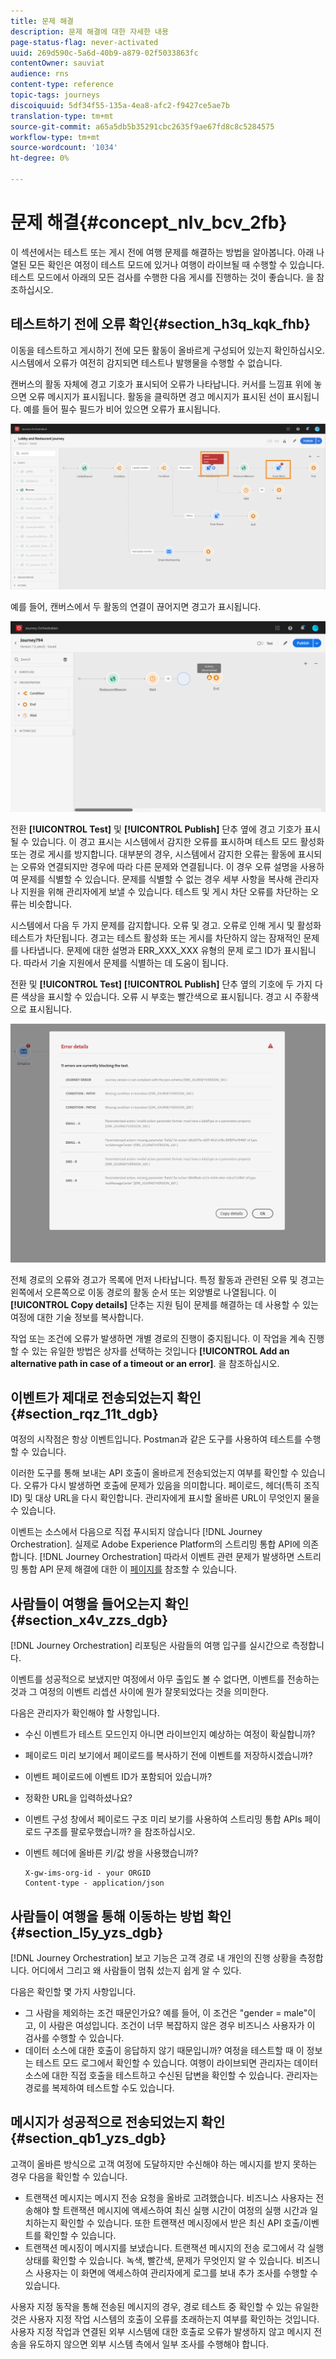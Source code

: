 ```yaml
---
title: 문제 해결
description: 문제 해결에 대한 자세한 내용
page-status-flag: never-activated
uuid: 269d590c-5a6d-40b9-a879-02f5033863fc
contentOwner: sauviat
audience: rns
content-type: reference
topic-tags: journeys
discoiquuid: 5df34f55-135a-4ea8-afc2-f9427ce5ae7b
translation-type: tm+mt
source-git-commit: a65a5db5b35291cbc2635f9ae67fd8c8c5284575
workflow-type: tm+mt
source-wordcount: '1034'
ht-degree: 0%

---
```



# 문제 해결{#concept_nlv_bcv_2fb}

이 섹션에서는 테스트 또는 게시 전에 여행 문제를 해결하는 방법을 알아봅니다. 아래 나열된 모든 확인은 여정이 테스트 모드에 있거나 여행이 라이브될 때 수행할 수 있습니다. 테스트 모드에서 아래의 모든 검사를 수행한 다음 게시를 진행하는 것이 좋습니다. [](../building-journeys/testing-the-journey.md)을 참조하십시오.

## 테스트하기 전에 오류 확인{#section_h3q_kqk_fhb}

이동을 테스트하고 게시하기 전에 모든 활동이 올바르게 구성되어 있는지 확인하십시오. 시스템에서 오류가 여전히 감지되면 테스트나 발행물을 수행할 수 없습니다.

캔버스의 활동 자체에 경고 기호가 표시되어 오류가 나타납니다. 커서를 느낌표 위에 놓으면 오류 메시지가 표시됩니다. 활동을 클릭하면 경고 메시지가 표시된 선이 표시됩니다. 예를 들어 필수 필드가 비어 있으면 오류가 표시됩니다.

![](../assets/journey63.png)

예를 들어, 캔버스에서 두 활동의 연결이 끊어지면 경고가 표시됩니다.

![](../assets/canvas-disconnected.png)

전환 **[!UICONTROL Test]** 및 **[!UICONTROL Publish]** 단추 옆에 경고 기호가 표시될 수 있습니다. 이 경고 표시는 시스템에서 감지한 오류를 표시하며 테스트 모드 활성화 또는 경로 게시를 방지합니다. 대부분의 경우, 시스템에서 감지한 오류는 활동에 표시되는 오류와 연결되지만 경우에 따라 다른 문제와 연결됩니다. 이 경우 오류 설명을 사용하여 문제를 식별할 수 있습니다. 문제를 식별할 수 없는 경우 세부 사항을 복사해 관리자나 지원을 위해 관리자에게 보낼 수 있습니다. 테스트 및 게시 차단 오류를 차단하는 오류는 비슷합니다.

시스템에서 다음 두 가지 문제를 감지합니다. 오류 및 경고. 오류로 인해 게시 및 활성화 테스트가 차단됩니다. 경고는 테스트 활성화 또는 게시를 차단하지 않는 잠재적인 문제를 나타냅니다. 문제에 대한 설명과 ERR_XXX_XXX 유형의 문제 로그 ID가 표시됩니다. 따라서 기술 지원에서 문제를 식별하는 데 도움이 됩니다.

전환 및 **[!UICONTROL Test]** **[!UICONTROL Publish]** 단추 옆의 기호에 두 가지 다른 색상을 표시할 수 있습니다. 오류 시 부호는 빨간색으로 표시됩니다. 경고 시 주황색으로 표시됩니다.

![](../assets/journey75.png)

전체 경로의 오류와 경고가 목록에 먼저 나타납니다. 특정 활동과 관련된 오류 및 경고는 왼쪽에서 오른쪽으로 이동 경로의 활동 순서 또는 외양별로 나열됩니다. 이 **[!UICONTROL Copy details]** 단추는 지원 팀이 문제를 해결하는 데 사용할 수 있는 여정에 대한 기술 정보를 복사합니다.

작업 또는 조건에 오류가 발생하면 개별 경로의 진행이 중지됩니다. 이 작업을 계속 진행할 수 있는 유일한 방법은 상자를 선택하는 것입니다 **[!UICONTROL Add an alternative path in case of a timeout or an error]**. [](../building-journeys/using-the-journey-designer.md#paths)을 참조하십시오.

## 이벤트가 제대로 전송되었는지 확인{#section_rqz_11t_dgb}

여정의 시작점은 항상 이벤트입니다. Postman과 같은 도구를 사용하여 테스트를 수행할 수 있습니다.

이러한 도구를 통해 보내는 API 호출이 올바르게 전송되었는지 여부를 확인할 수 있습니다. 오류가 다시 발생하면 호출에 문제가 있음을 의미합니다. 페이로드, 헤더(특히 조직 ID) 및 대상 URL을 다시 확인합니다. 관리자에게 표시할 올바른 URL이 무엇인지 물을 수 있습니다.

이벤트는 소스에서 다음으로 직접 푸시되지 않습니다 [!DNL Journey Orchestration]. 실제로 Adobe Experience Platform의 스트리밍 통합 API에 의존합니다. [!DNL Journey Orchestration] 따라서 이벤트 관련 문제가 발생하면 스트리밍 통합 API 문제 해결에 대한 이 [페이지를](https://docs.adobe.com/content/help/en/experience-platform/ingestion/streaming/troubleshooting.html) 참조할 수 있습니다.

## 사람들이 여행을 들어오는지 확인{#section_x4v_zzs_dgb}

[!DNL Journey Orchestration] 리포팅은 사람들의 여행 입구를 실시간으로 측정합니다.

이벤트를 성공적으로 보냈지만 여정에서 아무 출입도 볼 수 없다면, 이벤트를 전송하는 것과 그 여정의 이벤트 리셉션 사이에 뭔가 잘못되었다는 것을 의미한다.

다음은 관리자가 확인해야 할 사항입니다.

* 수신 이벤트가 테스트 모드인지 아니면 라이브인지 예상하는 여정이 확실합니까?
* 페이로드 미리 보기에서 페이로드를 복사하기 전에 이벤트를 저장하시겠습니까?
* 이벤트 페이로드에 이벤트 ID가 포함되어 있습니까?
* 정확한 URL을 입력하셨나요?
* 이벤트 구성 창에서 페이로드 구조 미리 보기를 사용하여 스트리밍 통합 APIs 페이로드 구조를 팔로우했습니까? [](../event/previewing-the-payload.md)을 참조하십시오.
* 이벤트 헤더에 올바른 키/값 쌍을 사용했습니까?

   ```
   X-gw-ims-org-id - your ORGID
   Content-type - application/json
   ```

## 사람들이 여행을 통해 이동하는 방법 확인{#section_l5y_yzs_dgb}

[!DNL Journey Orchestration] 보고 기능은 고객 경로 내 개인의 진행 상황을 측정합니다. 어디에서 그리고 왜 사람들이 멈춰 섰는지 쉽게 알 수 있다.

다음은 확인할 몇 가지 사항입니다.

* 그 사람을 제외하는 조건 때문인가요? 예를 들어, 이 조건은 &quot;gender = male&quot;이고, 이 사람은 여성입니다. 조건이 너무 복잡하지 않은 경우 비즈니스 사용자가 이 검사를 수행할 수 있습니다.
* 데이터 소스에 대한 호출이 응답하지 않기 때문입니까? 여정을 테스트할 때 이 정보는 테스트 모드 로그에서 확인할 수 있습니다. 여행이 라이브되면 관리자는 데이터 소스에 대한 직접 호출을 테스트하고 수신된 답변을 확인할 수 있습니다. 관리자는 경로를 복제하여 테스트할 수도 있습니다.

## 메시지가 성공적으로 전송되었는지 확인{#section_qb1_yzs_dgb}

고객이 올바른 방식으로 고객 여정에 도달하지만 수신해야 하는 메시지를 받지 못하는 경우 다음을 확인할 수 있습니다.

* 트랜잭션 메시지는 메시지 전송 요청을 올바로 고려했습니다. 비즈니스 사용자는 전송해야 할 트랜잭션 메시지에 액세스하여 최신 실행 시간이 여정의 실행 시간과 일치하는지 확인할 수 있습니다. 또한 트랜잭션 메시징에서 받은 최신 API 호출/이벤트를 확인할 수 있습니다.
* 트랜잭션 메시징이 메시지를 보냈습니다. 트랜잭션 메시지의 전송 로그에서 각 실행 상태를 확인할 수 있습니다. 녹색, 빨간색, 문제가 무엇인지 알 수 있습니다. 비즈니스 사용자는 이 화면에 액세스하여 관리자에게 로그를 보내 추가 조사를 수행할 수 있습니다.

사용자 지정 동작을 통해 전송된 메시지의 경우, 경로 테스트 중 확인할 수 있는 유일한 것은 사용자 지정 작업 시스템의 호출이 오류를 초래하는지 여부를 확인하는 것입니다. 사용자 지정 작업과 연결된 외부 시스템에 대한 호출로 오류가 발생하지 않고 메시지 전송을 유도하지 않으면 외부 시스템 측에서 일부 조사를 수행해야 합니다.

